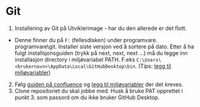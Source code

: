 # Git

1. Installering av Git på Utviklerimage - har du den allerede er det flott.
  * Denne finner du på `F:` (fellesdisken) under programvare. programvare\git\. Installer siste versjon ved å sortere på dato. Etter å ha fulgt installsjonsguiden (trykk på next, next, next ...) må du legge inn installasjon directory i miljøvariabel  PATH. F.eks `C:\Users\<brukernavn>\AppData\Local\GitHubDesktop\bin`. (Tips: [legg til miljøvariabler](miljovariabler.md))
2. Følg [guiden på confluence](https://confluence.adeo.no/x/xZCrF) og [legg til miljøvariabler](miljovariabler.md) der det kreves.
4. Clone repositoriet du skal jobbe med. Husk å bruke PAT opprettet i punkt 3. som passord om du ikke bruker GitHub Desktop.
